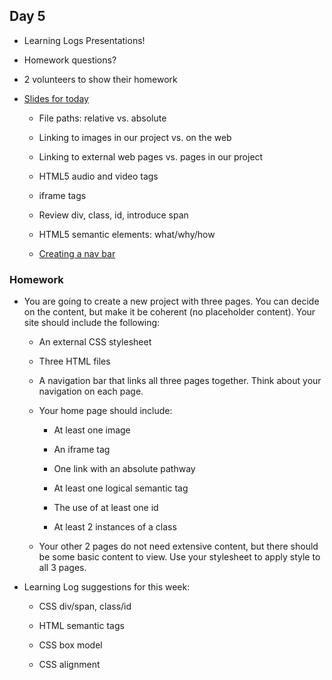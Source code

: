 ## Day 5

* Learning Logs Presentations!

* Homework questions?

* 2 volunteers to show their homework

* [Slides for today](https://docs.google.com/presentation/d/15WNO5x1JjITi823d-GGm1DBXUuhVHKiYGJ2C-Co_TmA/edit?usp=sharing)

    * File paths: relative vs. absolute
    
    * Linking to images in our project vs. on the web
    
    * Linking to external web pages vs. pages in our project
    
    * HTML5 audio and video tags
    
    * iframe tags
    
    * Review div, class, id, introduce span
    
    * HTML5 semantic elements: what/why/how
    
    * [Creating a nav bar](https://www.w3schools.com/css/css_navbar.asp)
    
### Homework

* You are going to create a new project with three pages. You can decide on the content, but make it be coherent (no placeholder content). Your site should include the following:

    * An external CSS stylesheet
    
    * Three HTML files
    
    * A navigation bar that links all three pages together. Think about your navigation on each page.
    
    * Your home page should include:
    
        * At least one image
        
        * An iframe tag
        
        * One link with an absolute pathway
        
        * At least one logical semantic tag
        
        * The use of at least one id
        
        * At least 2 instances of a class
        
    * Your other 2 pages do not need extensive content, but there should be some basic content to view. Use your stylesheet to apply style to all 3 pages.
    
* Learning Log suggestions for this week:

    * CSS div/span, class/id
    
    * HTML semantic tags
    
    * CSS box model
    
    * CSS alignment